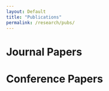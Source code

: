 ```yaml
---
layout: Default
title: "Publications"
permalink: /research/pubs/
---
```


# Journal Papers

# Conference Papers
